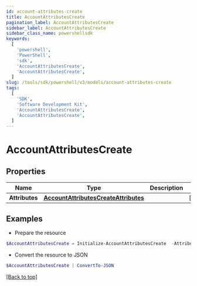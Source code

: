 ```yaml
---
id: account-attributes-create
title: AccountAttributesCreate
pagination_label: AccountAttributesCreate
sidebar_label: AccountAttributesCreate
sidebar_class_name: powershellsdk
keywords:
  [
    'powershell',
    'PowerShell',
    'sdk',
    'AccountAttributesCreate',
    'AccountAttributesCreate',
  ]
slug: /tools/sdk/powershell/v3/models/account-attributes-create
tags:
  [
    'SDK',
    'Software Development Kit',
    'AccountAttributesCreate',
    'AccountAttributesCreate',
  ]
---
```


# AccountAttributesCreate

## Properties

| Name | Type | Description | Notes |
| --- | --- | --- | --- |
| **Attributes** | [**AccountAttributesCreateAttributes**](account-attributes-create-attributes) |  | [required] |

## Examples

- Prepare the resource

```powershell
$AccountAttributesCreate = Initialize-AccountAttributesCreate  -Attributes null
```

- Convert the resource to JSON

```powershell
$AccountAttributesCreate | ConvertTo-JSON
```

[[Back to top]](#)
